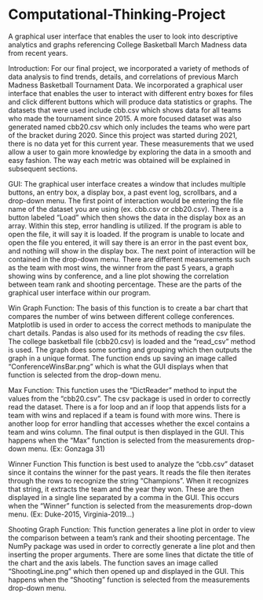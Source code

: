 # Computational-Thinking-Project
A graphical user interface that enables the user to look into descriptive analytics and graphs referencing College Basketball March Madness data from recent years. 

Introduction:
For our final project, we incorporated a variety of methods of data analysis to find trends, details, and correlations of previous March Madness Basketball Tournament Data. We incorporated a graphical user interface that enables the user to interact with different entry boxes for files and click different buttons which will produce data statistics or graphs. The datasets that were used include cbb.csv which shows data for all teams who made the tournament since 2015. A more focused dataset was also generated named cbb20.csv which only includes the teams who were part of the bracket during 2020. Since this project was started during 2021, there is no data yet for this current year. These measurements that we used allow a user to gain more knowledge by exploring the data in a smooth and easy fashion. The way each metric was obtained will be explained in subsequent sections. 

GUI:
The graphical user interface creates a window that includes multiple buttons, an entry box, a display box, a past event log, scrollbars, and a drop-down menu. The first point of interaction would be entering the file name of the dataset you are using (ex. cbb.csv or cbb20.csv). There is a button labeled “Load” which then shows the data in the display box as an array. Within this step, error handling is utilized. If the program is able to open the file, it will say it is loaded. If the program is unable to locate and open the file you entered, it will say there is an error in the past event box, and nothing will show in the display box. The next point of interaction will be contained in the drop-down menu. There are different measurements such as the team with most wins, the winner from the past 5 years, a graph showing wins by conference, and a line plot showing the correlation between team rank and shooting percentage. These are the parts of the graphical user interface within our program.

Win Graph Function:
The basis of this function is to create a bar chart that compares the number of wins between different college conferences. Matplotlib is used in order to access the correct methods to manipulate the chart details. Pandas is also used for its methods of reading the csv files. The college basketball file (cbb20.csv) is loaded and the “read_csv” method is used. The graph does some sorting and grouping which then outputs the graph in a unique format. The function ends up saving an image called “ConferenceWinsBar.png” which is what the GUI displays when that function is selected from the drop-down menu. 


Max Function:
This function uses the “DictReader” method to input the values from the “cbb20.csv”. The csv package is used in order to correctly read the dataset. There is a for loop and an if loop that appends lists for a team with wins and replaced if a team is found with more wins. There is another loop for error handling that accesses whether the excel contains a team and wins column. The final output is then displayed in the GUI. This happens when the “Max” function is selected from the measurements drop-down menu. 
(Ex: Gonzaga 31)

Winner Function 
This function is best used to analyze the “cbb.csv” dataset since it contains the winner for the past years. It reads the file then iterates through the rows to recognize the string “Champions”. When it recognizes that string, it extracts the team and the year they won. These are then displayed in a single line separated by a comma in the GUI. This occurs when the “Winner” function is selected from the measurements drop-down menu. 
(Ex: Duke-2015, Virginia-2019…)

Shooting Graph Function: 
This function generates a line plot in order to view the comparison between a team’s rank and their shooting percentage. The NumPy package was used in order to correctly generate a line plot and then inserting the proper arguments. There are some lines that dictate the title of the chart and the axis labels. The function saves an image called “ShootingLine.png” which then opened up and displayed in the GUI. This happens when the “Shooting” function is selected from the measurements drop-down menu.
